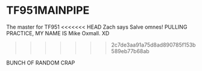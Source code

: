 # TF951MAINPIPE
The master for TF951
<<<<<<< HEAD
Zach says Salve omnes!
PULLING PRACTICE, MY NAME IS Mike Oxmall. XD
>>>>>>> 2c7de3aa91a75d8ad890785f153b589eb77b68ab

BUNCH OF RANDOM CRAP
